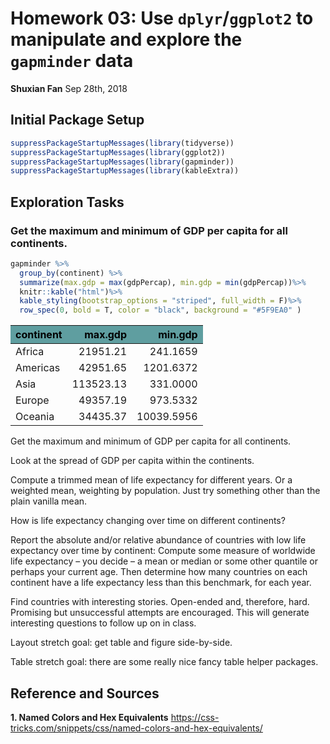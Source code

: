 Homework 03: Use `dplyr`/`ggplot2` to manipulate and explore the `gapminder` data
================
**Shuxian Fan**
Sep 28th, 2018

Initial Package Setup
---------------------

``` r
suppressPackageStartupMessages(library(tidyverse))
suppressPackageStartupMessages(library(ggplot2))
suppressPackageStartupMessages(library(gapminder))
suppressPackageStartupMessages(library(kableExtra))
```

Exploration Tasks
-----------------

### Get the maximum and minimum of GDP per capita for all continents.

``` r
gapminder %>%
  group_by(continent) %>%
  summarize(max.gdp = max(gdpPercap), min.gdp = min(gdpPercap))%>%
  knitr::kable("html")%>%
  kable_styling(bootstrap_options = "striped", full_width = F)%>%
  row_spec(0, bold = T, color = "black", background = "#5F9EA0" )
```

<table class="table table-striped" style="width: auto !important; margin-left: auto; margin-right: auto;">
<thead>
<tr>
<th style="text-align:left;font-weight: bold;color: black;background-color: #5F9EA0;">
continent
</th>
<th style="text-align:right;font-weight: bold;color: black;background-color: #5F9EA0;">
max.gdp
</th>
<th style="text-align:right;font-weight: bold;color: black;background-color: #5F9EA0;">
min.gdp
</th>
</tr>
</thead>
<tbody>
<tr>
<td style="text-align:left;">
Africa
</td>
<td style="text-align:right;">
21951.21
</td>
<td style="text-align:right;">
241.1659
</td>
</tr>
<tr>
<td style="text-align:left;">
Americas
</td>
<td style="text-align:right;">
42951.65
</td>
<td style="text-align:right;">
1201.6372
</td>
</tr>
<tr>
<td style="text-align:left;">
Asia
</td>
<td style="text-align:right;">
113523.13
</td>
<td style="text-align:right;">
331.0000
</td>
</tr>
<tr>
<td style="text-align:left;">
Europe
</td>
<td style="text-align:right;">
49357.19
</td>
<td style="text-align:right;">
973.5332
</td>
</tr>
<tr>
<td style="text-align:left;">
Oceania
</td>
<td style="text-align:right;">
34435.37
</td>
<td style="text-align:right;">
10039.5956
</td>
</tr>
</tbody>
</table>
Get the maximum and minimum of GDP per capita for all continents.

Look at the spread of GDP per capita within the continents.

Compute a trimmed mean of life expectancy for different years. Or a weighted mean, weighting by population. Just try something other than the plain vanilla mean.

How is life expectancy changing over time on different continents?

Report the absolute and/or relative abundance of countries with low life expectancy over time by continent: Compute some measure of worldwide life expectancy – you decide – a mean or median or some other quantile or perhaps your current age. Then determine how many countries on each continent have a life expectancy less than this benchmark, for each year.

Find countries with interesting stories. Open-ended and, therefore, hard. Promising but unsuccessful attempts are encouraged. This will generate interesting questions to follow up on in class.

Layout stretch goal: get table and figure side-by-side.

Table stretch goal: there are some really nice fancy table helper packages.

Reference and Sources
---------------------

**1. Named Colors and Hex Equivalents** <https://css-tricks.com/snippets/css/named-colors-and-hex-equivalents/>

